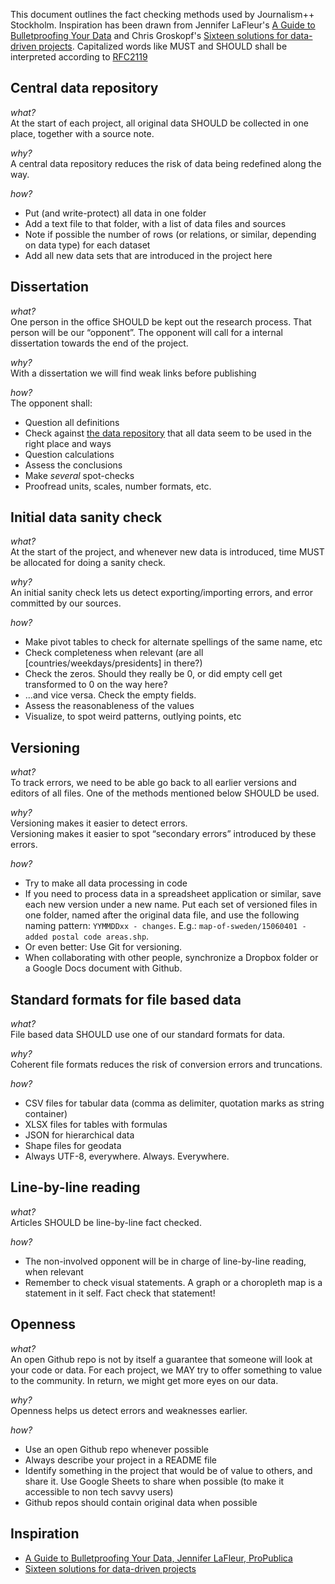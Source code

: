 This document outlines the fact checking methods used by Journalism++ Stockholm. Inspiration has been drawn from  Jennifer LaFleur's [A Guide to Bulletproofing Your Data](https://github.com/propublica/guides/blob/master/data-bulletproofing.md) and Chris Groskopf's [Sixteen solutions for data-driven projects](https://docs.google.com/presentation/d/18KE-VO9T6V1I_aGyekdDtFhYP4K0Saph7aBuBS3N8tc/edit#slide=id.ga85f0df1a_049). Capitalized words like MUST and SHOULD shall be interpreted according to [RFC2119](https://www.ietf.org/rfc/rfc2119.txt)

## <span id="dataregister">Central data repository</span>

_what?_<br/>
At the start of each project, all original data SHOULD be collected in one place, together with a source note.

_why?_<br>
A central data repository reduces the risk of data being redefined along the way.

_how?_
 * Put (and write-protect) all data in one folder
 * Add a text file to that folder, with a list of data files and sources
 * Note if possible the number of rows (or relations, or similar, depending on data type) for each dataset
 * Add all new data sets that are introduced in the project here


## Dissertation

_what?_<br/>
One person in the office SHOULD be kept out the research process. That person will be our “opponent”. The opponent will call for a internal dissertation towards the end of the project.

_why?_<br>
With a dissertation we will find weak links before publishing

_how?_<br>
The opponent shall:
 * Question all definitions
 * Check against [the data repository](#central-data-repository) that all data seem to be used in the right place and ways
 * Question calculations
 * Assess the conclusions
 * Make _several_ spot-checks
 * Proofread units, scales, number formats, etc.


## Initial data sanity check

_what?_<br/>
At the start of the project, and whenever new data is introduced, time MUST be allocated for doing a sanity check.

_why?_<br>
An initial sanity check lets us detect exporting/importing errors, and error committed by our sources.

_how?_
 * Make pivot tables to check for alternate spellings of the same name, etc
 * Check completeness when relevant (are all [countries/weekdays/presidents] in there?)
 * Check the zeros. Should they really be 0, or did empty cell get transformed to 0 on the way here?
 * ...and vice versa. Check the empty fields.
 * Assess the reasonableness of the values
 * Visualize, to spot weird patterns, outlying points, etc


## Versioning

_what?_<br/>
To track errors, we need to be able go back to all earlier versions and editors of all files. One of the methods mentioned below SHOULD be used.

_why?_<br>
Versioning makes it easier to detect errors.<br>
Versioning makes it easier to spot “secondary errors” introduced by these errors.<br>

_how?_
 * Try to make all data processing in code
 * If you need to process data in a spreadsheet application or similar, save each new version under a new name. Put each set of versioned files in one folder, named after the original data file, and use the following naming pattern: `YYMMDDxx - changes`. E.g.: `map-of-sweden/15060401 - added postal code areas.shp`.
 * Or even better: Use Git for versioning.
 * When collaborating with other people, synchronize a Dropbox folder or a Google Docs document with Github.


## Standard formats for file based data

_what?_<br/>
File based data SHOULD use one of our standard formats for data.

_why?_<br>
Coherent file formats reduces the risk of conversion errors and truncations.

_how?_
 * CSV files for tabular data (comma as delimiter, quotation marks as string container)
 * XLSX files for tables with formulas
 * JSON for hierarchical data
 * Shape files for geodata
 * Always UTF-8, everywhere. Always. Everywhere.


## Line-by-line reading

_what?_<br/>
Articles SHOULD be line-by-line fact checked.

_how?_<br>
 * The non-involved opponent will be in charge of line-by-line reading, when relevant
 * Remember to check visual statements. A graph or a choropleth map is a statement in it self. Fact check that statement!


## Openness

_what?_<br/>
An open Github repo is not by itself a guarantee that someone will look at your code or data. For each project, we MAY try to offer something to value to the community. In return, we might get more eyes on our data.

_why?_<br>
Openness helps us detect errors and weaknesses earlier.

_how?_<br>
 * Use an open Github repo whenever possible
 * Always describe your project in a README file
 * Identify something in the project that would be of value to others, and share it. Use Google Sheets to share when possible (to make it accessible to non tech savvy users)
 * Github repos should contain original data when possible


## Inspiration

 * [A Guide to Bulletproofing Your Data, Jennifer LaFleur, ProPublica](https://github.com/propublica/guides/blob/master/data-bulletproofing.md)
 * [Sixteen solutions for data-driven projects](https://docs.google.com/presentation/d/18KE-VO9T6V1I_aGyekdDtFhYP4K0Saph7aBuBS3N8tc/edit#slide=id.ga85f0df1a_049)
